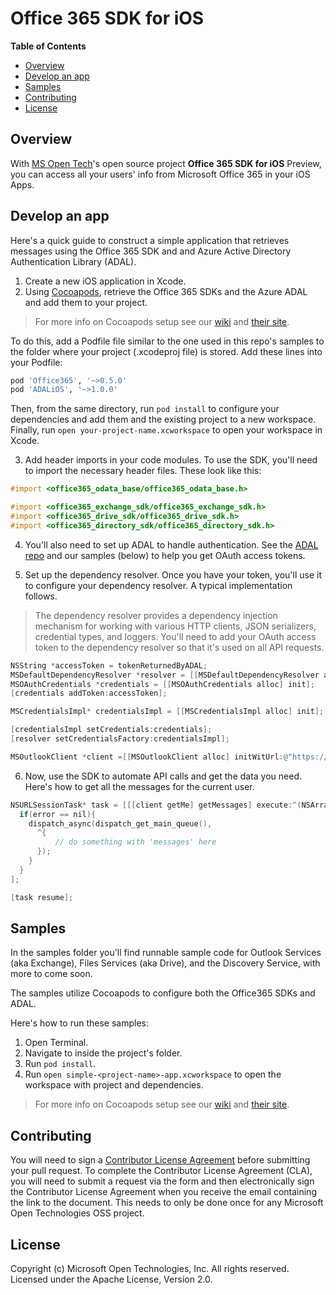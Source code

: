 # Office 365 SDK for iOS

**Table of Contents**

- [Overview](#overview)
- [Develop an app](#develop-an-app)
- [Samples](#samples)
- [Contributing](#contributing)
- [License](#license)

## Overview
With [MS Open Tech](http://msopentech.com)'s open source project **Office 365 SDK for iOS** Preview, you can access all your users' info from Microsoft Office 365 in your iOS Apps. 

## Develop an app
Here's a quick guide to construct a simple application that retrieves messages using the Office 365 SDK and and Azure Active Directory Authentication Library (ADAL).

1. Create a new iOS application in Xcode.
2. Using [Cocoapods](https://cocoapods.org), retrieve the Office 365 SDKs and the Azure ADAL and add them to your project.
  > For more info on Cocoapods setup see our [wiki](https://github.com/OfficeDev/Office-365-SDK-for-iOS/wiki/Cocoapods-Setup) and [their site](http://cocoapods.org).

  To do this, add a Podfile file similar to the one used in this repo's samples to the folder where your project (.xcodeproj file) is stored. Add these lines into your Podfile:
  ```Ruby
  pod 'Office365', '~>0.5.0'
  pod 'ADALiOS', '~>1.0.0'
  ```
  
  Then, from the same directory, run `pod install` to configure your dependencies and add them and the existing project to a new workspace.
  Finally, run `open your-project-name.xcworkspace` to open your workspace in Xcode.

3. Add header imports in your code modules.
  To use the SDK, you'll need to import the necessary header files. These look like this:

  ```Objective-C
  #import <office365_odata_base/office365_odata_base.h>
  
  #import <office365_exchange_sdk/office365_exchange_sdk.h>
  #import <office365_drive_sdk/office365_drive_sdk.h>
  #import <office365_directory_sdk/office365_directory_sdk.h>
  ```

4. You'll also need to set up ADAL to handle authentication. See the [ADAL repo](https://github.com/AzureAD/azure-activedirectory-library-for-objc) and our samples (below) to help you get OAuth access tokens.

5. Set up the dependency resolver.
  Once you have your token, you'll use it to configure your dependency resolver. A typical implementation follows.

  > The dependency resolver provides a dependency injection mechanism for working with various HTTP clients, JSON serializers, credential types, and loggers. You'll need to add your OAuth access token to the dependency resolver so that it's used on all API requests.

  ```Objective-C
  NSString *accessToken = tokenReturnedByADAL;
  MSDefaultDependencyResolver *resolver = [[MSDefaultDependencyResolver alloc] init];
  MSOAuthCredentials *credentials = [[MSOAuthCredentials alloc] init];
  [credentials addToken:accessToken];
  
  MSCredentialsImpl* credentialsImpl = [[MSCredentialsImpl alloc] init];
  
  [credentialsImpl setCredentials:credentials];
  [resolver setCredentialsFactory:credentialsImpl];
  
  MSOutlookClient *client =[[MSOutlookClient alloc] initWitUrl:@"https://outlook.office365.com/api/v1.0"       dependencyResolver:resolver];
  ```

6. Now, use the SDK to automate API calls and get the data you need.
  Here's how to get all the messages for the current user.

  ```Objective-C
  NSURLSessionTask* task = [[[client getMe] getMessages] execute:^(NSArray<MSOutlookMessage> *messages, NSError *error) {
    if(error == nil){
      dispatch_async(dispatch_get_main_queue(),
        ^{
            // do something with 'messages' here
        });
      }
    }
  ];
  
  [task resume];
  ```

## Samples
In the samples folder you'll find runnable sample code for Outlook Services (aka Exchange), Files Services (aka Drive), and the Discovery Service, with more to come soon.

The samples utilize Cocoapods to configure both the Office365 SDKs and ADAL.

Here's how to run these samples:

1. Open Terminal.
2. Navigate to inside the project's folder.
3. Run `pod install`.
4. Run `open simple-<project-name>-app.xcworkspace` to open the workspace with project and dependencies.

> For more info on Cocoapods setup see our [wiki](https://github.com/OfficeDev/Office-365-SDK-for-iOS/wiki/Cocoapods-Setup) and [their site](http://cocoapods.org).

## Contributing
You will need to sign a [Contributor License Agreement](https://cla.msopentech.com/) before submitting your pull request. To complete the Contributor License Agreement (CLA), you will need to submit a request via the form and then electronically sign the Contributor License Agreement when you receive the email containing the link to the document. This needs to only be done once for any Microsoft Open Technologies OSS project.

## License
Copyright (c) Microsoft Open Technologies, Inc. All rights reserved. Licensed under the Apache License, Version 2.0.
